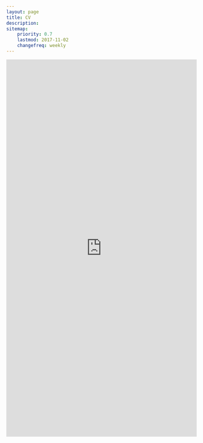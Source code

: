 ```yaml
---
layout: page
title: CV
description: 
sitemap:
    priority: 0.7
    lastmod: 2017-11-02
    changefreq: weekly
---
```

<center>
    <embed src="https://github.com/kylienoe1/kylienoe1.github.io/blob/master/files/Kylie_Smith_CV.pdf" width="100%" height="1000" type="application/pdf">
</center>
